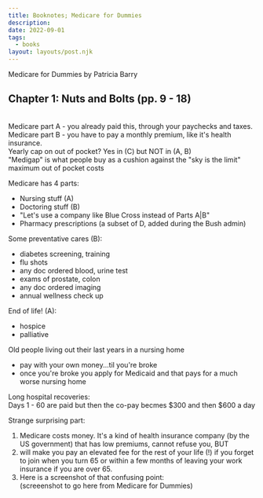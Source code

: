 ```yaml
---
title: Booknotes; Medicare for Dummies
description:
date: 2022-09-01
tags:
  - books
layout: layouts/post.njk
---
```

Medicare for Dummies by Patricia Barry  

##  Chapter 1: Nuts and Bolts  (pp. 9 - 18)  

_$$$$_  
Medicare part A - you already paid this, through your paychecks and taxes.  
Medicare part B - you have to pay a monthly premium, like it's health insurance.  
Yearly cap on out of pocket? Yes in (C) but NOT in (A, B)  
"Medigap" is what people buy as a cushion against the "sky is the limit" maximum out of pocket costs  


Medicare has 4 parts:  
*  Nursing stuff  (A)
*  Doctoring stuff (B)
*  "Let's use a company like Blue Cross instead of Parts A|B"
*  Pharmacy prescriptions (a subset of D, added during the Bush admin)

Some preventative cares (B):  
*  diabetes screening, training  
*  flu shots  
*  any doc ordered blood, urine test  
*  exams of prostate, colon
*  any doc ordered imaging  
*  annual wellness check up  

End of life! (A):
* hospice  
* palliative  

Old people living out their last years in a nursing home  
+  pay with your own money...til you're broke
+  once you're broke you apply for Medicaid and that pays for a much worse nursing home  

Long hospital recoveries:  
Days 1 - 60 are paid but then the co-pay becmes $300 and then $600 a day  

Strange surprising part:  
1.  Medicare costs money. It's a kind of health insurance company (by the US government) that has low premiums, cannot refuse you, BUT 
2. will make you pay an elevated fee for the rest of your life (!) if you forget to join when you turn 65 or within a few months of leaving your work insurance if you are over 65.  
3. Here is a screenshot of that confusing point:  
(screeenshot to go here from Medicare for Dummies)   
